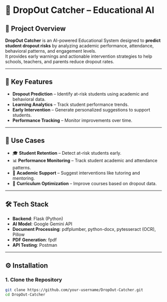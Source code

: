 # 📘 DropOut Catcher – Educational AI

## 🚀 Project Overview
**DropOut Catcher** is an AI-powered Educational System designed to **predict student dropout risks** by analyzing academic performance, attendance, behavioral patterns, and engagement levels.  
It provides early warnings and actionable intervention strategies to help schools, teachers, and parents reduce dropout rates.

---

## 🎯 Key Features
- **Dropout Prediction** – Identify at-risk students using academic and behavioral data.  
- **Learning Analytics** – Track student performance trends.  
- **Early Intervention** – Generate personalized suggestions to support students.  
- **Performance Tracking** – Monitor improvements over time.  

---

## 📂 Use Cases
- 🎓 **Student Retention** – Detect at-risk students early.  
- 📊 **Performance Monitoring** – Track student academic and attendance patterns.  
- 🏫 **Academic Support** – Suggest interventions like tutoring and mentoring.  
- 📘 **Curriculum Optimization** – Improve courses based on dropout data.  

---

## 🛠️ Tech Stack
- **Backend**: Flask (Python)  
- **AI Model**: Google Gemini API  
- **Document Processing**: pdfplumber, python-docx, pytesseract (OCR), Pillow  
- **PDF Generation**: fpdf  
- **API Testing**: Postman  

---

## ⚙️ Installation

### 1. Clone the Repository
```bash
git clone https://github.com/your-username/DropOut-Catcher.git
cd DropOut-Catcher


 
